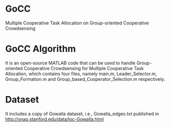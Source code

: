 # GoCC
Multiple Cooperative Task Allocation on Group-oriented Cooperative Crowdsensing
# GoCC Algorithm
It is an open-source MATLAB code that can be used to handle Group-oriented Cooperative Crowdsensing for Multiple Cooperative Task Allocation, which contains four files, namely main.m, Leader_Selector.m, Group_Formation.m and Group_based_Cooperator_Selection.m respectively.
# Dataset
It includes a copy of Gowalla dataset, i.e., Gowalla_edges.txt published in http://snap.stanford.edu/data/loc-Gowalla.html
